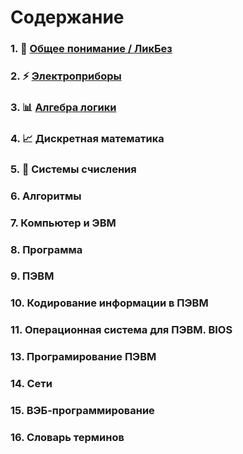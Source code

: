 # Содержание


### 1. :rocket: [Общее понимание / ЛикБез](https://github.com/exc777/lessons/blob/master/main.md)
### 2. :zap: [Электроприборы](https://github.com/exc777/lessons/blob/master/appliances.md)
### 3. :bar_chart: [Алгебра логики](https://github.com/exc777/lessons/blob/master/logic.md)
### 4. :chart_with_upwards_trend: Дискретная математика
### 5. :1234: Системы счисления
### 6. Алгоритмы
### 7. Компьютер и ЭВМ
### 8. Программа
### 9. ПЭВМ
### 10. Кодирование информации в ПЭВМ
### 11. Операционная система для ПЭВМ. BIOS
### 13. Програмирование ПЭВМ
### 14. Сети
### 15. ВЭБ-программирование
### 16. Словарь терминов
